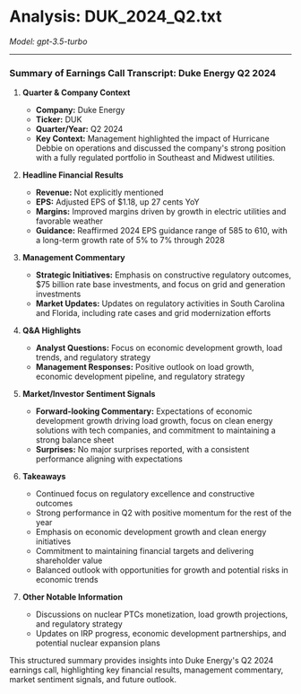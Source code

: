 # Analysis: DUK_2024_Q2.txt

*Model: gpt-3.5-turbo*

---

### Summary of Earnings Call Transcript: Duke Energy Q2 2024

1. **Quarter & Company Context**
   - **Company:** Duke Energy
   - **Ticker:** DUK
   - **Quarter/Year:** Q2 2024
   - **Key Context:** Management highlighted the impact of Hurricane Debbie on operations and discussed the company's strong position with a fully regulated portfolio in Southeast and Midwest utilities.

2. **Headline Financial Results**
   - **Revenue:** Not explicitly mentioned
   - **EPS:** Adjusted EPS of $1.18, up 27 cents YoY
   - **Margins:** Improved margins driven by growth in electric utilities and favorable weather
   - **Guidance:** Reaffirmed 2024 EPS guidance range of 585 to 610, with a long-term growth rate of 5% to 7% through 2028

3. **Management Commentary**
   - **Strategic Initiatives:** Emphasis on constructive regulatory outcomes, $75 billion rate base investments, and focus on grid and generation investments
   - **Market Updates:** Updates on regulatory activities in South Carolina and Florida, including rate cases and grid modernization efforts

4. **Q&A Highlights**
   - **Analyst Questions:** Focus on economic development growth, load trends, and regulatory strategy
   - **Management Responses:** Positive outlook on load growth, economic development pipeline, and regulatory strategy

5. **Market/Investor Sentiment Signals**
   - **Forward-looking Commentary:** Expectations of economic development growth driving load growth, focus on clean energy solutions with tech companies, and commitment to maintaining a strong balance sheet
   - **Surprises:** No major surprises reported, with a consistent performance aligning with expectations

6. **Takeaways**
   - Continued focus on regulatory excellence and constructive outcomes
   - Strong performance in Q2 with positive momentum for the rest of the year
   - Emphasis on economic development growth and clean energy initiatives
   - Commitment to maintaining financial targets and delivering shareholder value
   - Balanced outlook with opportunities for growth and potential risks in economic trends

7. **Other Notable Information**
   - Discussions on nuclear PTCs monetization, load growth projections, and regulatory strategy
   - Updates on IRP progress, economic development partnerships, and potential nuclear expansion plans

This structured summary provides insights into Duke Energy's Q2 2024 earnings call, highlighting key financial results, management commentary, market sentiment signals, and future outlook.